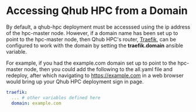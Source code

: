 # Accessing Qhub HPC from a Domain

By default, a qhub-hpc deployment must be accesssed using the ip address of the hpc-master node.  However, if a domain name has been set up to point to the hpc-master node, then Qhub HPC's router, [Traefik](https://doc.traefik.io/traefik/), can be configured to work with the domain by setting the **traefik.domain** ansible variable.

For example, if you had the example.com domain set up to point to the hpc-master node, then you could add the following to the all.yaml file and redeploy, after which navigating to https://example.com in a web browser would bring up your Qhub HPC deployment sign in page.

```yaml
traefik:
  ... # other variables defined here
  domain: example.com
```

